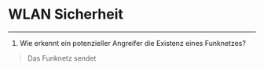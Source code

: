 # WLAN Sicherheit
___
1. Wie erkennt ein potenzieller Angreifer die Existenz eines Funknetzes?
> Das Funknetz sendet 